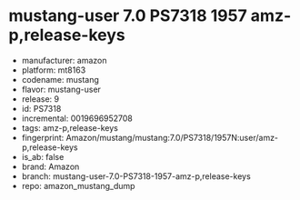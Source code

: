 # mustang-user 7.0 PS7318 1957 amz-p,release-keys
- manufacturer: amazon
- platform: mt8163
- codename: mustang
- flavor: mustang-user
- release: 9
- id: PS7318
- incremental: 0019696952708
- tags: amz-p,release-keys
- fingerprint: Amazon/mustang/mustang:7.0/PS7318/1957N:user/amz-p,release-keys
- is_ab: false
- brand: Amazon
- branch: mustang-user-7.0-PS7318-1957-amz-p,release-keys
- repo: amazon_mustang_dump
